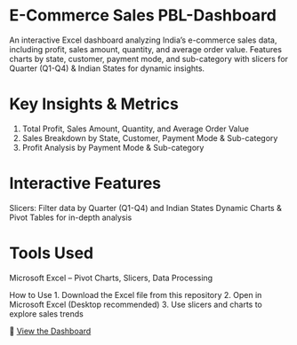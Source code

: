 # E-Commerce Sales PBL-Dashboard
An interactive Excel dashboard analyzing India’s e-commerce sales data, including profit, sales amount, quantity, and average order value. Features charts by state, customer, payment mode, and sub-category with slicers for Quarter (Q1-Q4) &amp; Indian States for dynamic insights. 

# Key Insights & Metrics
1. Total Profit, Sales Amount, Quantity, and Average Order Value
2. Sales Breakdown by State, Customer, Payment Mode & Sub-category
3. Profit Analysis by Payment Mode & Sub-category
   
# Interactive Features
Slicers: Filter data by Quarter (Q1-Q4) and Indian States
Dynamic Charts & Pivot Tables for in-depth analysis

# Tools Used
Microsoft Excel – Pivot Charts, Slicers, Data Processing

How to Use
1️. Download the Excel file from this repository
2️. Open in Microsoft Excel (Desktop recommended)
3️. Use slicers and charts to explore sales trends

🔗 [View the Dashboard](https://app.powerbi.com/view?r=eyJrIjoiMDVmZGE2MWQtZDBkOS00MTM5LWIyNGQtNTRlYTJlMjJmYTg3IiwidCI6IjI1NWE4MThjLTQzYjUtNDJkMy04ZjZiLTMxNzM0YTY0MjVkNyJ9)

